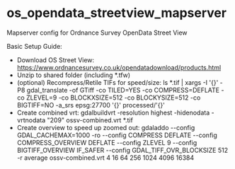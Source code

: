 os_opendata_streetview_mapserver
================================

Mapserver config for Ordnance Survey OpenData Street View

Basic Setup Guide:
* Download OS Street View: https://www.ordnancesurvey.co.uk/opendatadownload/products.html
* Unzip to shared folder (including *.tfw)
* (optional) Recompress/Retile TIFs for speed/size:
	 ls *.tif | xargs -I '{}' -P8 gdal_translate -of GTiff -co TILED=YES -co COMPRESS=DEFLATE -co ZLEVEL=9 -co BLOCKXSIZE=512 -co BLOCKYSIZE=512 -co BIGTIFF=NO -a_srs epsg:27700 '{}' processed/'{}'
* Create combined vrt:
	gdalbuildvrt -resolution highest -hidenodata -vrtnodata "209" ossv-combined.vrt *.tif
* Create overview to speed up zoomed out:
	gdaladdo --config GDAL_CACHEMAX=1000 -ro --config COMPRESS DEFLATE --config COMPRESS_OVERVIEW DEFLATE --config ZLEVEL 9 --config BIGTIFF_OVERVIEW IF_SAFER --config GDAL_TIFF_OVR_BLOCKSIZE 512 -r average ossv-combined.vrt 4 16 64 256 1024 4096 16384
